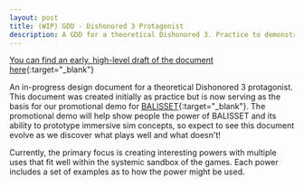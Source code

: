 ```yaml
---
layout: post
title: (WIP) GDD - Dishonored 3 Protagonist
description: A GDD for a theoretical Dishonored 3. Practice to demonstrate  systemic design thinking. A companion to BALISSET.
---
```


[You can find an early, high-level draft of the document here](https://docs.google.com/document/d/1RJrWDRj_b_p5VogWciIO_4T_7RIOkvc8JwoqEyljlbo/edit){:target="_blank"}

An in-progress design document for a theoretical Dishonored 3 protagonist. This document was created initially as practice but is now serving as the basis for our promotional demo for [BALISSET](https://sinbadthepoet.github.io/projects/1-1-balisset/){:target="_blank"}. The promotional demo will help show people the power of BALISSET and its ability to prototype immersive sim concepts, so expect to see this document evolve as we discover what plays well and what doesn't!

Currently, the primary focus is creating interesting powers with multiple uses that fit well within the systemic sandbox of the games. Each power includes a set of examples as to how the power might be used.